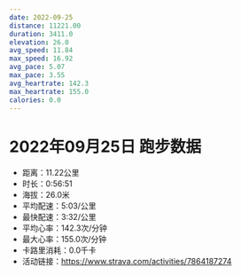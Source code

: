```yaml
---
date: 2022-09-25
distance: 11221.00
duration: 3411.0
elevation: 26.0
avg_speed: 11.84
max_speed: 16.92
avg_pace: 5.07
max_pace: 3.55
avg_heartrate: 142.3
max_heartrate: 155.0
calories: 0.0
---
```


# 2022年09月25日 跑步数据

- 距离：11.22公里
- 时长：0:56:51
- 海拔：26.0米
- 平均配速：5:03/公里
- 最快配速：3:32/公里
- 平均心率：142.3次/分钟
- 最大心率：155.0次/分钟
- 卡路里消耗：0.0千卡
- 活动链接：https://www.strava.com/activities/7864187274

